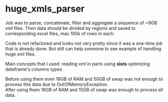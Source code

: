# huge_xmls_parser

Job was to parse, concatenate, filter and aggregate a sequence of ~9GB xml files. Then data should be divided by regions and saved 
to corresponding excel files, max 100k of rows in each. 

Code is not refactored and looks not very pretty since it was a one-time job that is already done. 
But still can help someone to see example of handling huge xml files. 

Main concepts that I used: 
    reading xml in parts
    using __slots__ 
    optimizing dataframe's columns types
    
Before using them even 16GB of RAM and 50GB of swap was not enough to process this data due to OutOfMemoryException.  
After using them 16GB of RAM and 15GB of swap was enough to process all data. 
    
    
